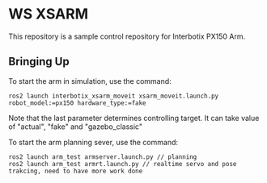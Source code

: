 # WS XSARM

This repository is a sample control repository for Interbotix PX150 Arm.

## Bringing Up

To start the arm in simulation, use the command:

```
ros2 launch interbotix_xsarm_moveit xsarm_moveit.launch.py robot_model:=px150 hardware_type:=fake
```

Note that the last parameter determines controlling target. It can take value of "actual", "fake" and "gazebo_classic"

To start the arm planning sever, use the command:

```
ros2 launch arm_test armserver.launch.py // planning
ros2 launch arm_test armrt.launch.py // realtime servo and pose trakcing, need to have more work done
```


